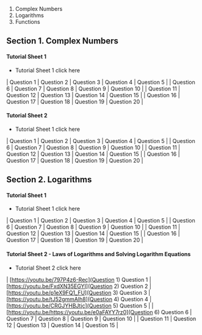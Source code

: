 1. Complex Numbers
2. Logarithms
3. Functions 

## Section 1. Complex Numbers

#### Tutorial Sheet 1
- Tutorial Sheet 1 click here

| Question 1 | Question 2 | Question 3 | Question 4 | Question 5 |
| Question 6 | Question 7 | Question 8 | Question 9 | Question 10 |
| Question 11 | Question 12 | Question 13 | Question 14 | Question 15 |
| Question 16 | Question 17 | Question 18 | Question 19 | Question 20 |

#### Tutorial Sheet 2

- Tutorial Sheet 1 click here

| Question 1 | Question 2 | Question 3 | Question 4 | Question 5 |
| Question 6 | Question 7 | Question 8 | Question 9 | Question 10 |
| Question 11 | Question 12 | Question 13 | Question 14 | Question 15 |
| Question 16 | Question 17 | Question 18 | Question 19 | Question 20 |

## Section 2. Logarithms

#### Tutorial Sheet 1

- Tutorial Sheet 1 click here

| Question 1 | Question 2 | Question 3 | Question 4 | Question 5 |
| Question 6 | Question 7 | Question 8 | Question 9 | Question 10 |
| Question 11 | Question 12 | Question 13 | Question 14 | Question 15 |
| Question 16 | Question 17 | Question 18 | Question 19 | Question 20 |

#### Tutorial Sheet 2 - Laws of Logarithms and Solving Logarithm Equations

- Tutorial Sheet 2 click here

| [https://youtu.be/797P4z6-Rec](Question 1) Question 1 | [https://youtu.be/FxdXN35EGYI](Question 2) Question 2 | [https://youtu.be/p1eX9FQ1_FU](Question 3) Question 3 | [https://youtu.be/tJ52gmmAlh8](Question 4) Question 4 | [https://youtu.be/CRGJYHBJtjc](Question 5) Question 5 |
| [https://youtu.be/https://youtu.be/e0aFAYY7rz0](Question 6)  Question 6 | Question 7 | Question 8 | Question 9 | Question 10 |
| Question 11 | Question 12 | Question 13 | Question 14 | Question 15 |


